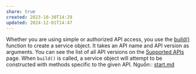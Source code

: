 ```yaml
---
share: true
created: 2023-10-30T14:29
updated: 2024-12-01T14:47
---
```

Whether you are using simple or authorized API access, you use the [build()](http://googleapis.github.io/google-api-python-client/docs/epy/googleapiclient.discovery-module.html#build) function to create a service object. It takes an API name and API version as arguments. You can see the list of all API versions on the [Supported APIs](https://github.com/googleapis/google-api-python-client/blob/main/docs/dyn/index.md) page. When `build()` is called, a service object will attempt to be constructed with methods specific to the given API.
Nguồn:: [start.md](https://github.com/googleapis/google-api-python-client/blob/main/docs/start.md#build-the-service-object)